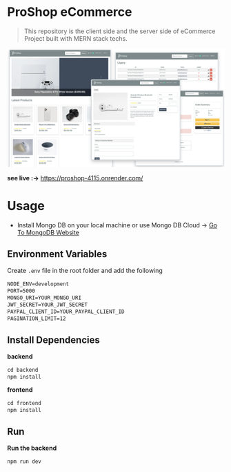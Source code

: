 # ProShop eCommerce

> This repository is the client side and the server side of eCommerce Project built with MERN stack techs.

<img src="screens.png">

**see live :->** https://proshop-4115.onrender.com/
# Usage
- Install Mongo DB on your local machine or use Mongo DB Cloud -> [Go To MongoDB Website](https://www.mongodb.com)

## Environment Variables
Create `.env` file in the root folder and add the following
```
NODE_ENV=development
PORT=5000
MONGO_URI=YOUR_MONGO_URI
JWT_SECRET=YOUR_JWT_SECRET
PAYPAL_CLIENT_ID=YOUR_PAYPAL_CLIENT_ID
PAGINATION_LIMIT=12
```

## Install Dependencies

**backend**

```
cd backend
npm install
```

**frontend**

```
cd frontend
npm install
```

## Run

**Run the backend**

```
npm run dev
```
